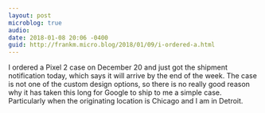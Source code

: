 ```yaml
---
layout: post
microblog: true
audio: 
date: 2018-01-08 20:06 -0400
guid: http://frankm.micro.blog/2018/01/09/i-ordered-a.html
---
```

I ordered a Pixel 2 case on December 20 and just got the shipment notification today, which says it will arrive by the end of the week. The case is not one of the custom design options, so there is no really good reason why it has taken this long for Google to ship to me a simple case. Particularly when the originating location is Chicago and I am in Detroit.
